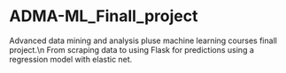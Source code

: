 # ADMA-ML_Finall_project
Advanced data mining and analysis pluse machine learning courses finall project.\n 
From scraping data to using Flask for predictions using a regression model with elastic net.
